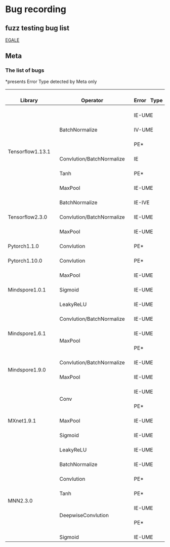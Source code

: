 # Bug recording 
## fuzz testing bug list
[EGALE](https://github.com/lin-tan/eagle/tree/main/bug-reproduction)
## Meta
### The list of bugs
*presents Error Type detected by Meta only
<table class="tg">
<thead>
  <tr>
    <th class="tg-0lax">&nbsp;&nbsp;&nbsp;<br>Library&nbsp;&nbsp;&nbsp;</th>
    <th class="tg-0lax">&nbsp;&nbsp;&nbsp;<br>Operator&nbsp;&nbsp;&nbsp;</th>
    <th class="tg-0lax">&nbsp;&nbsp;&nbsp;<br>Error&nbsp;&nbsp;&nbsp;Type&nbsp;&nbsp;&nbsp;</th>
    <th class="tg-0lax">&nbsp;&nbsp;&nbsp;<br>Deivce&nbsp;&nbsp;&nbsp;</th>
  </tr>
</thead>
<tbody>
  <tr>
    <td class="tg-0lax" rowspan="6">&nbsp;&nbsp;&nbsp;<br>Tensorflow1.13.1&nbsp;&nbsp;&nbsp;</td>
    <td class="tg-0lax" rowspan="3">&nbsp;&nbsp;&nbsp;<br>BatchNormalize&nbsp;&nbsp;&nbsp;</td>
    <td class="tg-0lax">&nbsp;&nbsp;&nbsp;<br>IE-UME&nbsp;&nbsp;&nbsp;</td>
    <td class="tg-0lax">&nbsp;&nbsp;&nbsp;<br>GPU&nbsp;&nbsp;&nbsp;</td>
  </tr>
  <tr>
    <td class="tg-0lax">&nbsp;&nbsp;&nbsp;<br>IV-UME&nbsp;&nbsp;&nbsp;</td>
    <td class="tg-0lax">&nbsp;&nbsp;&nbsp;<br>GPU/CPU&nbsp;&nbsp;&nbsp;</td>
  </tr>
  <tr>
    <td class="tg-0lax">   <br>PE*   </td>
    <td class="tg-0lax">&nbsp;&nbsp;&nbsp;<br>GPU/CPU&nbsp;&nbsp;&nbsp;</td>
  </tr>
  <tr>
    <td class="tg-0lax">&nbsp;&nbsp;&nbsp;<br>Convlution/BatchNormalize&nbsp;&nbsp;&nbsp;</td>
    <td class="tg-0lax">&nbsp;&nbsp;&nbsp;<br>IE&nbsp;&nbsp;&nbsp;</td>
    <td class="tg-0lax">&nbsp;&nbsp;&nbsp;<br>CPU&nbsp;&nbsp;&nbsp;</td>
  </tr>
  <tr>
    <td class="tg-0lax">&nbsp;&nbsp;&nbsp;<br>Tanh&nbsp;&nbsp;&nbsp;</td>
    <td class="tg-0lax">   <br>PE* </td>
    <td class="tg-0lax">&nbsp;&nbsp;&nbsp;<br>CPU&nbsp;&nbsp;&nbsp;</td>
  </tr>
  <tr>
    <td class="tg-0lax">&nbsp;&nbsp;&nbsp;<br>MaxPool&nbsp;&nbsp;&nbsp;</td>
    <td class="tg-0lax">&nbsp;&nbsp;&nbsp;<br>IE-UME&nbsp;&nbsp;&nbsp;</td>
    <td class="tg-0lax">&nbsp;&nbsp;&nbsp;<br>CPU&nbsp;&nbsp;&nbsp;</td>
  </tr>
  <tr>
    <td class="tg-0lax" rowspan="3">&nbsp;&nbsp;&nbsp;<br>Tensorflow2.3.0&nbsp;&nbsp;&nbsp;</td>
    <td class="tg-0lax">&nbsp;&nbsp;&nbsp;<br>BatchNormalize&nbsp;&nbsp;&nbsp;</td>
    <td class="tg-0lax">&nbsp;&nbsp;&nbsp;<br>IE-IVE&nbsp;&nbsp;&nbsp;</td>
    <td class="tg-0lax">&nbsp;&nbsp;&nbsp;<br>GPU/CPU&nbsp;&nbsp;&nbsp;</td>
  </tr>
  <tr>
    <td class="tg-0lax">&nbsp;&nbsp;&nbsp;<br>Convlution/BatchNormalize&nbsp;&nbsp;&nbsp;</td>
    <td class="tg-0lax">&nbsp;&nbsp;&nbsp;<br>IE-UME&nbsp;&nbsp;&nbsp;</td>
    <td class="tg-0lax">&nbsp;&nbsp;&nbsp;<br>CPU&nbsp;&nbsp;&nbsp;</td>
  </tr>
  <tr>
    <td class="tg-0lax">&nbsp;&nbsp;&nbsp;<br>MaxPool&nbsp;&nbsp;&nbsp;</td>
    <td class="tg-0lax">&nbsp;&nbsp;&nbsp;<br>IE-UME&nbsp;&nbsp;&nbsp;</td>
    <td class="tg-0lax">&nbsp;&nbsp;&nbsp;<br>GPU/CPU&nbsp;&nbsp;&nbsp;</td>
  </tr>
  <tr>
    <td class="tg-0lax">&nbsp;&nbsp;&nbsp;<br>Pytorch1.1.0&nbsp;&nbsp;&nbsp;</td>
    <td class="tg-0lax">&nbsp;&nbsp;&nbsp;<br>Convlution&nbsp;&nbsp;&nbsp;</td>
    <td class="tg-0lax">   <br>PE*   </td>
    <td class="tg-0lax">&nbsp;&nbsp;&nbsp;<br>GPU/CPU&nbsp;&nbsp;&nbsp;</td>
  </tr>
  <tr>
    <td class="tg-0lax">&nbsp;&nbsp;&nbsp;<br>Pytorch1.10.0&nbsp;&nbsp;&nbsp;</td>
    <td class="tg-0lax">&nbsp;&nbsp;&nbsp;<br>Convlution&nbsp;&nbsp;&nbsp;</td>
    <td class="tg-0lax">   <br>PE*   </td>
    <td class="tg-0lax">&nbsp;&nbsp;&nbsp;<br>GPU/CPU&nbsp;&nbsp;&nbsp;</td>
  </tr>
  <tr>
    <td class="tg-0lax" rowspan="3">&nbsp;&nbsp;&nbsp;<br>Mindspore1.0.1&nbsp;&nbsp;&nbsp;</td>
    <td class="tg-0lax">&nbsp;&nbsp;&nbsp;<br>MaxPool&nbsp;&nbsp;&nbsp;</td>
    <td class="tg-0lax">&nbsp;&nbsp;&nbsp;<br>IE-UME&nbsp;&nbsp;&nbsp;</td>
    <td class="tg-0lax">&nbsp;&nbsp;&nbsp;<br>CPU&nbsp;&nbsp;&nbsp;</td>
  </tr>
  <tr>
    <td class="tg-0lax">&nbsp;&nbsp;&nbsp;<br>Sigmoid&nbsp;&nbsp;&nbsp;</td>
    <td class="tg-0lax">&nbsp;&nbsp;&nbsp;<br>IE-UME&nbsp;&nbsp;&nbsp;</td>
    <td class="tg-0lax">&nbsp;&nbsp;&nbsp;<br>CPU&nbsp;&nbsp;&nbsp;</td>
  </tr>
  <tr>
    <td class="tg-0lax">&nbsp;&nbsp;&nbsp;<br>LeakyReLU&nbsp;&nbsp;&nbsp;</td>
    <td class="tg-0lax">&nbsp;&nbsp;&nbsp;<br>IE-UME&nbsp;&nbsp;&nbsp;</td>
    <td class="tg-0lax">&nbsp;&nbsp;&nbsp;<br>CPU&nbsp;&nbsp;&nbsp;</td>
  </tr>
  <tr>
    <td class="tg-0lax" rowspan="3">&nbsp;&nbsp;&nbsp;<br>Mindspore1.6.1&nbsp;&nbsp;&nbsp;</td>
    <td class="tg-0lax">&nbsp;&nbsp;&nbsp;<br>Convlution/BatchNormalize&nbsp;&nbsp;&nbsp;</td>
    <td class="tg-0lax">&nbsp;&nbsp;&nbsp;<br>IE-UME&nbsp;&nbsp;&nbsp;</td>
    <td class="tg-0lax">&nbsp;&nbsp;&nbsp;<br>CPU&nbsp;&nbsp;&nbsp;</td>
  </tr>
  <tr>
    <td class="tg-0lax" rowspan="2">&nbsp;&nbsp;&nbsp;<br>MaxPool&nbsp;&nbsp;&nbsp;</td>
    <td class="tg-0lax">&nbsp;&nbsp;&nbsp;<br>IE-UME&nbsp;&nbsp;&nbsp;</td>
    <td class="tg-0lax">&nbsp;&nbsp;&nbsp;<br>CPU&nbsp;&nbsp;&nbsp;</td>
  </tr>
  <tr>
    <td class="tg-0lax">   <br>PE*   </td>
    <td class="tg-0lax">&nbsp;&nbsp;&nbsp;<br>GPU/CPU&nbsp;&nbsp;&nbsp;</td>
  </tr>
  <tr>
    <td class="tg-0lax" rowspan="2">&nbsp;&nbsp;&nbsp;<br>Mindspore1.9.0&nbsp;&nbsp;&nbsp;</td>
    <td class="tg-0lax">&nbsp;&nbsp;&nbsp;<br>Convlution/BatchNormalize&nbsp;&nbsp;&nbsp;</td>
    <td class="tg-0lax">&nbsp;&nbsp;&nbsp;<br>IE-UME&nbsp;&nbsp;&nbsp;</td>
    <td class="tg-0lax">&nbsp;&nbsp;&nbsp;<br>CPU&nbsp;&nbsp;&nbsp;</td>
  </tr>
  <tr>
    <td class="tg-0lax">&nbsp;&nbsp;&nbsp;<br>MaxPool&nbsp;&nbsp;&nbsp;</td>
    <td class="tg-0lax">&nbsp;&nbsp;&nbsp;<br>IE-UME&nbsp;&nbsp;&nbsp;</td>
    <td class="tg-0lax">&nbsp;&nbsp;&nbsp;<br>CPU&nbsp;&nbsp;&nbsp;</td>
  </tr>
  <tr>
    <td class="tg-0lax" rowspan="5">&nbsp;&nbsp;&nbsp;<br>MXnet1.9.1&nbsp;&nbsp;&nbsp;</td>
    <td class="tg-0lax" rowspan="2">&nbsp;&nbsp;&nbsp;<br>Conv&nbsp;&nbsp;&nbsp;</td>
    <td class="tg-0lax">&nbsp;&nbsp;&nbsp;<br>IE-UME&nbsp;&nbsp;&nbsp;</td>
    <td class="tg-0lax">&nbsp;&nbsp;&nbsp;<br>CPU&nbsp;&nbsp;&nbsp;</td>
  </tr>
  <tr>
    <td class="tg-0lax">   <br>PE*   </td>
    <td class="tg-0lax">&nbsp;&nbsp;&nbsp;<br>CPU&nbsp;&nbsp;&nbsp;</td>
  </tr>
  <tr>
    <td class="tg-0lax">&nbsp;&nbsp;&nbsp;<br>MaxPool&nbsp;&nbsp;&nbsp;</td>
    <td class="tg-0lax">&nbsp;&nbsp;&nbsp;<br>IE-UME&nbsp;&nbsp;&nbsp;</td>
    <td class="tg-0lax">&nbsp;&nbsp;&nbsp;<br>GPU&nbsp;&nbsp;&nbsp;</td>
  </tr>
  <tr>
    <td class="tg-0lax">&nbsp;&nbsp;&nbsp;<br>Sigmoid&nbsp;&nbsp;&nbsp;</td>
    <td class="tg-0lax">&nbsp;&nbsp;&nbsp;<br>IE-UME&nbsp;&nbsp;&nbsp;</td>
    <td class="tg-0lax">&nbsp;&nbsp;&nbsp;<br>GPU&nbsp;&nbsp;&nbsp;</td>
  </tr>
  <tr>
    <td class="tg-0lax">&nbsp;&nbsp;&nbsp;<br>LeakyReLU&nbsp;&nbsp;&nbsp;</td>
    <td class="tg-0lax">&nbsp;&nbsp;&nbsp;<br>IE-UME&nbsp;&nbsp;&nbsp;</td>
    <td class="tg-0lax">&nbsp;&nbsp;&nbsp;<br>GPU&nbsp;&nbsp;&nbsp;</td>
  </tr>
  <tr>
    <td class="tg-0lax" rowspan="6">&nbsp;&nbsp;&nbsp;<br>MNN2.3.0&nbsp;&nbsp;&nbsp;</td>
    <td class="tg-0lax">&nbsp;&nbsp;&nbsp;<br>BatchNormalize&nbsp;&nbsp;&nbsp;</td>
    <td class="tg-0lax">&nbsp;&nbsp;&nbsp;<br>IE-UME&nbsp;&nbsp;&nbsp;</td>
    <td class="tg-0lax">&nbsp;&nbsp;&nbsp;<br>GPU/CPU&nbsp;&nbsp;&nbsp;</td>
  </tr>
  <tr>
    <td class="tg-0lax">&nbsp;&nbsp;&nbsp;<br>Convlution&nbsp;&nbsp;&nbsp;</td>
    <td class="tg-0lax">   <br>PE*   </td>
    <td class="tg-0lax">&nbsp;&nbsp;&nbsp;<br>CPU&nbsp;&nbsp;&nbsp;</td>
  </tr>
  <tr>
    <td class="tg-0lax">&nbsp;&nbsp;&nbsp;<br>Tanh&nbsp;&nbsp;&nbsp;</td>
    <td class="tg-0lax">   <br>PE*   </td>
    <td class="tg-0lax">&nbsp;&nbsp;&nbsp;<br>CPU&nbsp;&nbsp;&nbsp;</td>
  </tr>
  <tr>
    <td class="tg-0lax" rowspan="2">&nbsp;&nbsp;&nbsp;<br>DeepwiseConvlution&nbsp;&nbsp;&nbsp;</td>
    <td class="tg-0lax">&nbsp;&nbsp;&nbsp;<br>IE-UME&nbsp;&nbsp;&nbsp;</td>
    <td class="tg-0lax">&nbsp;&nbsp;&nbsp;<br>GPU/CPU&nbsp;&nbsp;&nbsp;</td>
  </tr>
  <tr>
    <td class="tg-0lax">   <br>PE*  </td>
    <td class="tg-0lax">&nbsp;&nbsp;&nbsp;<br>GPU/CPU&nbsp;&nbsp;&nbsp;</td>
  </tr>
  <tr>
    <td class="tg-0lax">&nbsp;&nbsp;&nbsp;<br>Sigmoid&nbsp;&nbsp;&nbsp;</td>
    <td class="tg-0lax">&nbsp;&nbsp;&nbsp;<br>IE-UME&nbsp;&nbsp;&nbsp;</td>
    <td class="tg-0lax">&nbsp;&nbsp;&nbsp;<br>GPU/CPU&nbsp;&nbsp;&nbsp;</td>
  </tr>
</tbody>
</table>
